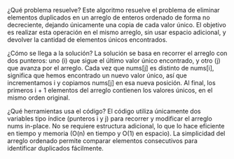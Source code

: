 ¿Qué problema resuelve?
Este algoritmo resuelve el problema de eliminar elementos duplicados en un arreglo de enteros ordenado de forma no decreciente, dejando únicamente una copia de cada valor único. El objetivo es realizar esta operación en el mismo arreglo, sin usar espacio adicional, y devolver la cantidad de elementos únicos encontrados.

¿Cómo se llega a la solución?
La solución se basa en recorrer el arreglo con dos punteros: uno (i) que sigue el último valor único encontrado, y otro (j) que avanza por el arreglo. Cada vez que nums[j] es distinto de nums[i], significa que hemos encontrado un nuevo valor único, así que incrementamos i y copiamos nums[j] en esa nueva posición. Al final, los primeros i + 1 elementos del arreglo contienen los valores únicos, en el mismo orden original.

¿Qué herramientas usa el código?
El código utiliza únicamente dos variables tipo índice (punteros i y j) para recorrer y modificar el arreglo nums in-place. No se requiere estructura adicional, lo que lo hace eficiente en tiempo y memoria (O(n) en tiempo y O(1) en espacio). La simplicidad del arreglo ordenado permite comparar elementos consecutivos para identificar duplicados fácilmente.